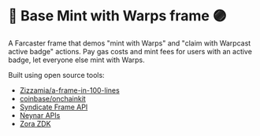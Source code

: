 # 🔵 Base Mint with Warps frame 🟣

A Farcaster frame that demos "mint with Warps" and "claim with Warpcast active badge" actions. Pay gas costs and mint fees for users with an active badge, let everyone else mint with Warps.

Built using open source tools:

- [Zizzamia/a-frame-in-100-lines](https://github.com/Zizzamia/a-frame-in-100-lines)
- [coinbase/onchainkit](https://github.com/coinbase/onchainkit)
- [Syndicate Frame API](https://frame.syndicate.io/)
- [Neynar APIs](https://neynar.com/)
- [Zora ZDK](https://docs.zora.co/docs/zora-api/zdk#collection)
